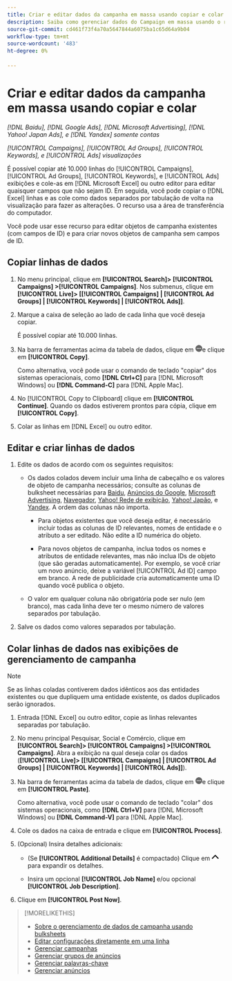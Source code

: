 ```yaml
---
title: Criar e editar dados da campanha em massa usando copiar e colar
description: Saiba como gerenciar dados do Campaign em massa usando o recurso copiar e colar.
source-git-commit: cd461f73f4a70a5647844a6075ba1c65d64a9b04
workflow-type: tm+mt
source-wordcount: '483'
ht-degree: 0%

---
```


# Criar e editar dados da campanha em massa usando copiar e colar

*[!DNL Baidu], [!DNL Google Ads], [!DNL Microsoft Advertising], [!DNL Yahoo! Japan Ads], e [!DNL Yandex] somente contas*

*[!UICONTROL Campaigns], [!UICONTROL Ad Groups], [!UICONTROL Keywords], e [!UICONTROL Ads] visualizações*

É possível copiar até 10.000 linhas do [!UICONTROL Campaigns], [!UICONTROL Ad Groups], [!UICONTROL Keywords], e [!UICONTROL Ads] exibições e cole-as em [!DNL Microsoft Excel] ou outro editor para editar quaisquer campos que não sejam ID. Em seguida, você pode copiar o [!DNL Excel] linhas e as cole como dados separados por tabulação de volta na visualização para fazer as alterações. O recurso usa a área de transferência do computador.

Você pode usar esse recurso para editar objetos de campanha existentes (com campos de ID) e para criar novos objetos de campanha sem campos de ID.

## Copiar linhas de dados

1. No menu principal, clique em **[!UICONTROL Search]> [!UICONTROL Campaigns] >[!UICONTROL Campaigns]**. Nos submenus, clique em **[!UICONTROL Live]> \[[!UICONTROL Campaigns] \| [!UICONTROL Ad Groups] \| [!UICONTROL Keywords] \| [!UICONTROL Ads]\]**.

1. Marque a caixa de seleção ao lado de cada linha que você deseja copiar.

   É possível copiar até 10.000 linhas.

1. Na barra de ferramentas acima da tabela de dados, clique em ![Mais](/help/search-social-commerce/assets/more.png "Mais")e clique em **[!UICONTROL Copy]**.

   Como alternativa, você pode usar o comando de teclado &quot;copiar&quot; dos sistemas operacionais, como **[!DNL Ctrl+C]** para [!DNL Microsoft Windows] ou **[!DNL Command-C]** para [!DNL Apple Mac].

1. No [!UICONTROL Copy to Clipboard] clique em **[!UICONTROL Continue]**. Quando os dados estiverem prontos para cópia, clique em **[!UICONTROL Copy]**.

1. Colar as linhas em [!DNL Excel] ou outro editor.

## Editar e criar linhas de dados

1. Edite os dados de acordo com os seguintes requisitos:

   * Os dados colados devem incluir uma linha de cabeçalho e os valores de objeto de campanha necessários; consulte as colunas de bulksheet necessárias para [Baidu](/help/search-social-commerce/campaign-management/bulksheets/bulksheet-data-formats/bulksheet-data-baidu.md), [Anúncios do Google](/help/search-social-commerce/campaign-management/bulksheets/bulksheet-data-formats/bulksheet-data-google.md), [Microsoft Advertising](/help/search-social-commerce/campaign-management/bulksheets/bulksheet-data-formats/bulksheet-data-microsoft.md), [Navegador](/help/search-social-commerce/campaign-management/bulksheets/bulksheet-data-formats/bulksheet-data-naver.md), [Yahoo! Rede de exibição](/help/search-social-commerce/campaign-management/bulksheets/bulksheet-data-formats/bulksheet-data-yahoo-display-network.md), [Yahoo! Japão](/help/search-social-commerce/campaign-management/bulksheets/bulksheet-data-formats/bulksheet-data-yahoo-japan.md), e [Yandex](/help/search-social-commerce/campaign-management/bulksheets/bulksheet-data-formats/bulksheet-data-yandex.md). A ordem das colunas não importa.

      * Para objetos existentes que você deseja editar, é necessário incluir todas as colunas de ID relevantes, nomes de entidade e o atributo a ser editado. Não edite a ID numérica do objeto.

      * Para novos objetos de campanha, inclua todos os nomes e atributos de entidade relevantes, mas não inclua IDs de objeto (que são geradas automaticamente). Por exemplo, se você criar um novo anúncio, deixe a variável [!UICONTROL Ad ID] campo em branco. A rede de publicidade cria automaticamente uma ID quando você publica o objeto.
   * O valor em qualquer coluna não obrigatória pode ser nulo (em branco), mas cada linha deve ter o mesmo número de valores separados por tabulação.


1. Salve os dados como valores separados por tabulação.

## Colar linhas de dados nas exibições de gerenciamento de campanha

>[!NOTE]
>
>Se as linhas coladas contiverem dados idênticos aos das entidades existentes ou que dupliquem uma entidade existente, os dados duplicados serão ignorados.

1. Entrada [!DNL Excel] ou outro editor, copie as linhas relevantes separadas por tabulação.

1. No menu principal Pesquisar, Social e Comércio, clique em **[!UICONTROL Search]> [!UICONTROL Campaigns] >[!UICONTROL Campaigns]**. Abra a exibição na qual deseja colar os dados (**[!UICONTROL Live]> \[[!UICONTROL Campaigns] \| [!UICONTROL Ad Groups] \| [!UICONTROL Keywords] \| [!UICONTROL Ads]\]**).

1. Na barra de ferramentas acima da tabela de dados, clique em ![Mais](/help/search-social-commerce/assets/more.png "Mais")e clique em **[!UICONTROL Paste]**.

   Como alternativa, você pode usar o comando de teclado &quot;colar&quot; dos sistemas operacionais, como **[!DNL Ctrl+V]** para [!DNL Microsoft Windows] ou **[!DNL Command-V]** para [!DNL Apple Mac].

1. Cole os dados na caixa de entrada e clique em **[!UICONTROL Process]**.

1. (Opcional) Insira detalhes adicionais:

   * (Se **[!UICONTROL Additional Details]** é compactado) Clique em ![Abertura](/help/search-social-commerce/assets/chevron-up.png "Abertura") para expandir os detalhes.

   * Insira um opcional **[!UICONTROL Job Name]** e/ou opcional **[!UICONTROL Job Description]**.

1. Clique em **[!UICONTROL Post Now]**.


>[!MORELIKETHIS]
>
>* [Sobre o gerenciamento de dados de campanha usando bulksheets](/help/search-social-commerce/campaign-management/bulksheets/bulksheet-about.md)
>* [Editar configurações diretamente em uma linha](/help/search-social-commerce/common-tasks/settings-edit-within-row.md)
>* [Gerenciar campanhas](/help/search-social-commerce/campaign-management/campaigns/campaign-manage.md)
>* [Gerenciar grupos de anúncios](/help/search-social-commerce/campaign-management/campaigns/ad-group-manage.md)
>* [Gerenciar palavras-chave](/help/search-social-commerce/campaign-management/campaigns/keyword-manage.md)
>* [Gerenciar anúncios](/help/search-social-commerce/campaign-management/campaigns/ad-manage.md)

